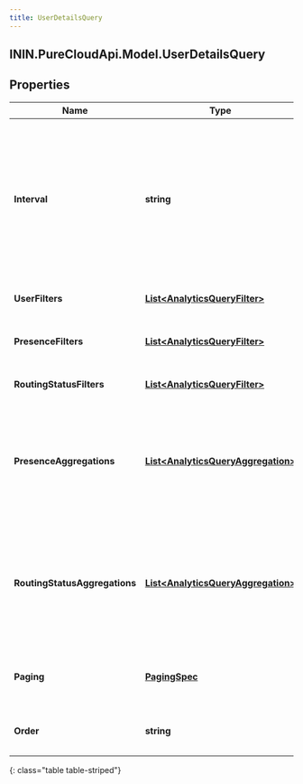 ```yaml
---
title: UserDetailsQuery
---
```

## ININ.PureCloudApi.Model.UserDetailsQuery

## Properties

|Name | Type | Description | Notes|
|------------ | ------------- | ------------- | -------------|
| **Interval** | **string** | Specifies the date and time range of data being queried. Conversations MUST have started within this time range to potentially be included within the result set. Intervals are represented as an ISO-8601 string. For example: YYYY-MM-DDThh:mm:ss/YYYY-MM-DDThh:mm:ss | [optional] |
| **UserFilters** | [**List&lt;AnalyticsQueryFilter&gt;**](AnalyticsQueryFilter.html) | Filters that target the users to retrieve data for | [optional] |
| **PresenceFilters** | [**List&lt;AnalyticsQueryFilter&gt;**](AnalyticsQueryFilter.html) | Filters that target system and organization presence-level data | [optional] |
| **RoutingStatusFilters** | [**List&lt;AnalyticsQueryFilter&gt;**](AnalyticsQueryFilter.html) | Filters that target agent routing status-level data | [optional] |
| **PresenceAggregations** | [**List&lt;AnalyticsQueryAggregation&gt;**](AnalyticsQueryAggregation.html) | Include faceted search and aggregate roll-ups of presence data in your search results. This does not function as a filter, but rather, summary data about the presence results matching your filters | [optional] |
| **RoutingStatusAggregations** | [**List&lt;AnalyticsQueryAggregation&gt;**](AnalyticsQueryAggregation.html) | Include faceted search and aggregate roll-ups of agent routing status data in your search results. This does not function as a filter, but rather, summary data about the agent routing status results matching your filters | [optional] |
| **Paging** | [**PagingSpec**](PagingSpec.html) | Page size and number to control iterating through large result sets. Default page size is 25 | [optional] |
| **Order** | **string** | Sort the result set in ascending/descending order. Default is ascending | [optional] |
{: class="table table-striped"}


